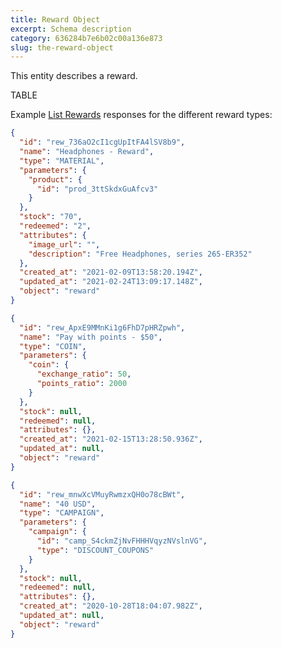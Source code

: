 ```yaml
---
title: Reward Object
excerpt: Schema description
category: 636284b7e6b02c00a136e873
slug: the-reward-object
---
```


This entity describes a reward.

TABLE

Example [List Rewards](ref:list-rewards) responses for the different reward types:

```json MATERIAL reward type
{
  "id": "rew_736aO2cI1cgUpItFA4lSV8b9",
  "name": "Headphones - Reward",
  "type": "MATERIAL",
  "parameters": {
    "product": {
      "id": "prod_3ttSkdxGuAfcv3"
    }
  },
  "stock": "70",
  "redeemed": "2",
  "attributes": {
    "image_url": "",
    "description": "Free Headphones, series 265-ER352"
  },
  "created_at": "2021-02-09T13:58:20.194Z",
  "updated_at": "2021-02-24T13:09:17.148Z",
  "object": "reward"
}
```
```json COIN reward type
{
  "id": "rew_ApxE9MMnKi1g6FhD7pHRZpwh",
  "name": "Pay with points - $50",
  "type": "COIN",
  "parameters": {
    "coin": {
      "exchange_ratio": 50,
      "points_ratio": 2000
    }
  },
  "stock": null,
  "redeemed": null,
  "attributes": {},
  "created_at": "2021-02-15T13:28:50.936Z",
  "updated_at": null,
  "object": "reward"
}
```
```json CAMPAIGN reward type
{
  "id": "rew_mnwXcVMuyRwmzxQH0o78cBWt",
  "name": "40 USD",
  "type": "CAMPAIGN",
  "parameters": {
    "campaign": {
      "id": "camp_S4ckmZjNvFHHHVqyzNVslnVG",
      "type": "DISCOUNT_COUPONS"
    }
  },
  "stock": null,
  "redeemed": null,
  "attributes": {},
  "created_at": "2020-10-28T18:04:07.982Z",
  "updated_at": null,
  "object": "reward"
}
```
